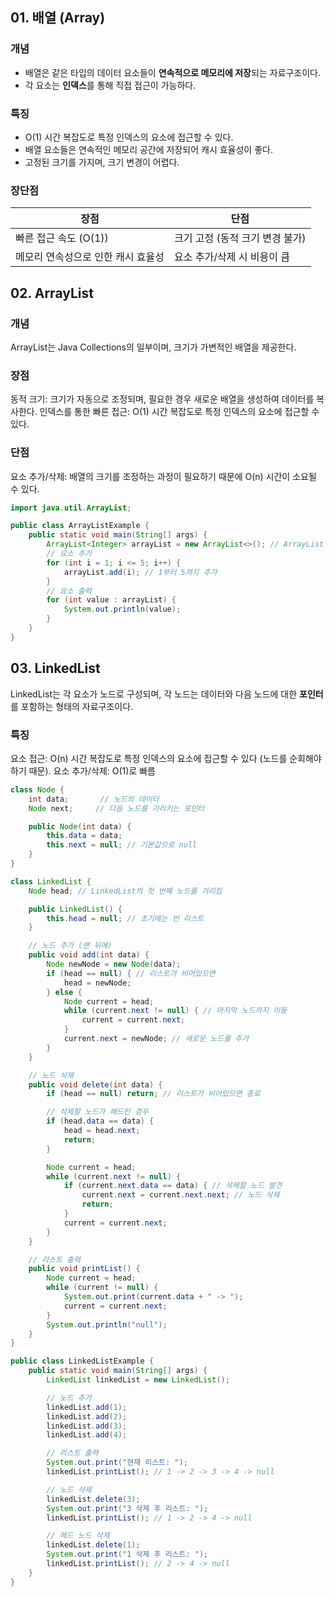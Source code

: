 
## 01. 배열 (Array)

### 개념
- 배열은 같은 타입의 데이터 요소들이 **연속적으로 메모리에 저장**되는 자료구조이다.
- 각 요소는 **인덱스**를 통해 직접 접근이 가능하다.

### 특징
-  O(1) 시간 복잡도로 특정 인덱스의 요소에 접근할 수 있다.
- 배열 요소들은 연속적인 메모리 공간에 저장되어 캐시 효율성이 좋다.
- 고정된 크기를 가지며, 크기 변경이 어렵다.
  

### 장단점
| 장점                               | 단점                             |
|----------------------------------|---------------------------------|
| 빠른 접근 속도 (O(1))            | 크기 고정 (동적 크기 변경 불가) |
| 메모리 연속성으로 인한 캐시 효율성 | 요소 추가/삭제 시 비용이 큼     |


## 02. ArrayList

### 개념
ArrayList는 Java Collections의 일부이며, 크기가 가변적인 배열을 제공한다. 

### 장점
동적 크기: 크기가 자동으로 조정되며, 필요한 경우 새로운 배열을 생성하여 데이터를 복사한다.
인덱스를 통한 빠른 접근: O(1) 시간 복잡도로 특정 인덱스의 요소에 접근할 수 있다.

### 단점
요소 추가/삭제: 배열의 크기를 조정하는 과정이 필요하기 때문에 O(n) 시간이 소요될 수 있다.

``` java
import java.util.ArrayList;

public class ArrayListExample {
    public static void main(String[] args) {
        ArrayList<Integer> arrayList = new ArrayList<>(); // ArrayList 생성
        // 요소 추가
        for (int i = 1; i <= 5; i++) {
            arrayList.add(i); // 1부터 5까지 추가
        }
        // 요소 출력
        for (int value : arrayList) {
            System.out.println(value);
        }
    }
}
```

## 03. LinkedList

LinkedList는 각 요소가 노드로 구성되며, 각 노드는 데이터와 다음 노드에 대한 **포인터**를 포함하는 형태의 자료구조이다.

### 특징
요소 접근: O(n) 시간 복잡도로 특정 인덱스의 요소에 접근할 수 있다 (노드를 순회해야 하기 때문).
요소 추가/삭제: O(1)로 빠름	

``` java
class Node {
    int data;       // 노드의 데이터
    Node next;     // 다음 노드를 가리키는 포인터

    public Node(int data) {
        this.data = data;
        this.next = null; // 기본값으로 null
    }
}

class LinkedList {
    Node head; // LinkedList의 첫 번째 노드를 가리킴

    public LinkedList() {
        this.head = null; // 초기에는 빈 리스트
    }

    // 노드 추가 (맨 뒤에)
    public void add(int data) {
        Node newNode = new Node(data);
        if (head == null) { // 리스트가 비어있으면
            head = newNode;
        } else {
            Node current = head;
            while (current.next != null) { // 마지막 노드까지 이동
                current = current.next;
            }
            current.next = newNode; // 새로운 노드를 추가
        }
    }

    // 노드 삭제
    public void delete(int data) {
        if (head == null) return; // 리스트가 비어있으면 종료

        // 삭제할 노드가 헤드인 경우
        if (head.data == data) {
            head = head.next;
            return;
        }

        Node current = head;
        while (current.next != null) {
            if (current.next.data == data) { // 삭제할 노드 발견
                current.next = current.next.next; // 노드 삭제
                return;
            }
            current = current.next;
        }
    }

    // 리스트 출력
    public void printList() {
        Node current = head;
        while (current != null) {
            System.out.print(current.data + " -> ");
            current = current.next;
        }
        System.out.println("null");
    }
}

public class LinkedListExample {
    public static void main(String[] args) {
        LinkedList linkedList = new LinkedList();

        // 노드 추가
        linkedList.add(1);
        linkedList.add(2);
        linkedList.add(3);
        linkedList.add(4);

        // 리스트 출력
        System.out.print("현재 리스트: ");
        linkedList.printList(); // 1 -> 2 -> 3 -> 4 -> null

        // 노드 삭제
        linkedList.delete(3);
        System.out.print("3 삭제 후 리스트: ");
        linkedList.printList(); // 1 -> 2 -> 4 -> null

        // 헤드 노드 삭제
        linkedList.delete(1);
        System.out.print("1 삭제 후 리스트: ");
        linkedList.printList(); // 2 -> 4 -> null
    }
}


```
